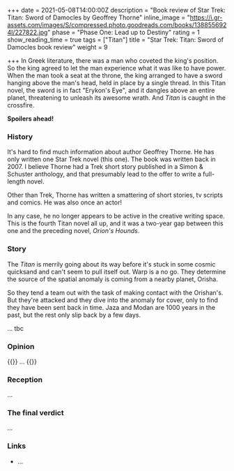 +++
date = 2021-05-08T14:00:00Z
description = "Book review of Star Trek: Titan: Sword of Damocles by Geoffrey Thorne"
inline_image = "https://i.gr-assets.com/images/S/compressed.photo.goodreads.com/books/1388556924l/227822.jpg"
phase = "Phase One: Lead up to Destiny"
rating = 1
show_reading_time = true
tags = ["Titan"]
title = "Star Trek: Titan: Sword of Damocles book review"
weight = 9

+++
In Greek literature, there was a man who coveted the king's position. So the king agreed to let the man experience what it was like to have power. When the man took a seat at the throne, the king arranged to have a sword hanging above the man's head, held in place by a single thread. In this Titan novel, the sword is in fact "Erykon's Eye", and it dangles above an entire planet, threatening to unleash its awesome wrath. And _Titan_ is caught in the crossfire.

**Spoilers ahead!**

<!--more-->

### History

It's hard to find much information about author Geoffrey Thorne. He has only written one Star Trek novel (this one). The book was written back in 2007. I believe Thorne had a Trek short story published in a Simon & Schuster anthology, and that presumably lead to the offer to write a full-length novel. 

Other than Trek, Thorne has written a smattering of short stories, tv scripts and comics. He was also once an actor!

In any case, he no longer appears to be active in the creative writing space. This is the fourth Titan novel all up, and it was a two-year gap between this one and the preceding novel, _Orion's Hounds_. 

### Story

The _Titan_ is merrily going about its way before it's stuck in some cosmic quicksand and can't seem to pull itself out. Warp is a no go. They determine the source of the spatial anomaly is coming from a nearby planet, Orisha.

So they tend a team out with the task of making contact with the Orishan's. But they're attacked and they dive into the anomaly for cover, only to find they have been sent back in time. Jaza and Modan are 1000 years in the past, but the rest only slip back by a few days.

... tbc

### Opinion

{{<pullout>}} ... {{</pullout>}}

### Reception

...

### The final verdict

...

### Links

* ...